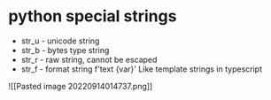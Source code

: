 # python special strings

- str_u - unicode string
- str_b - bytes type string
- str_r - raw string, cannot be escaped
- str_f - format string f'text {var}'  Like template strings in typescript

![[Pasted image 20220914014737.png]]